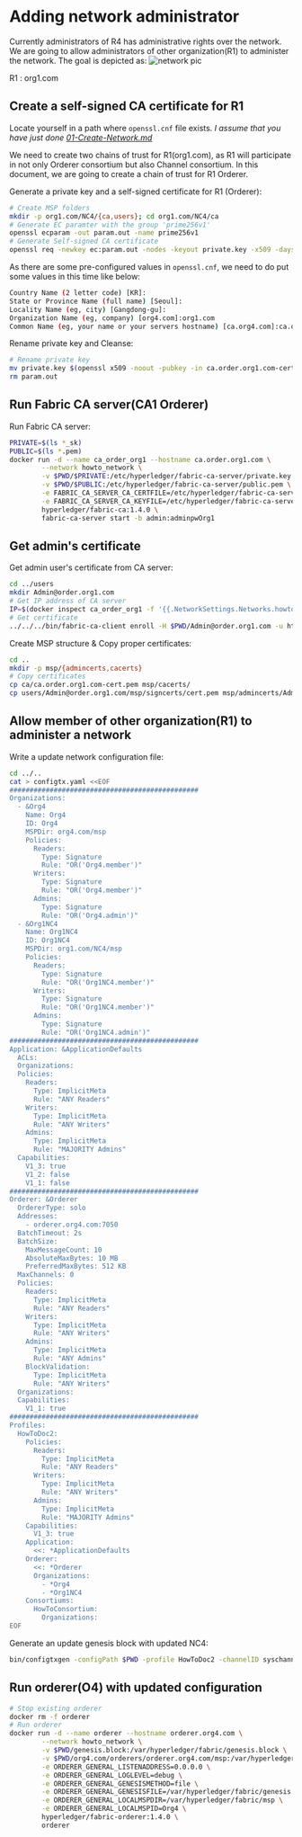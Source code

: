 # Adding network administrator

Currently administrators of R4 has administrative rights over the network.
We are going to allow administrators of other organization(R1) to administer the network.
The goal is depicted as:
![network pic](https://hyperledger-fabric.readthedocs.io/en/release-1.3/_images/network.diagram.2.1.png "Target network - 02")

R1 : org1.com

## Create a self-signed CA certificate for R1

Locate yourself in a path where `openssl.cnf` file exists.
*I assume that you have just done [01-Create-Network.md](https://github.com/ChoiSD/how-to-Hyperledger-Fabric/blob/master/Docs/Build-From-Scratch/01-Create-Network.md)*

We need to create two chains of trust for R1(org1.com), as R1 will participate in not only Orderer consortium but also Channel consortium.
In this document, we are going to create a chain of trust for R1 Orderer.

Generate a private key and a self-signed certificate for R1 (Orderer):

```bash
# Create MSP folders
mkdir -p org1.com/NC4/{ca,users}; cd org1.com/NC4/ca
# Generate EC paramter with the group 'prime256v1'
openssl ecparam -out param.out -name prime256v1
# Generate Self-signed CA certificate
openssl req -newkey ec:param.out -nodes -keyout private.key -x509 -days 3650 -out ca.order.org1.com-cert.pem -extensions v3_user -config ../../../openssl.cnf
```

As there are some pre-configured values in `openssl.cnf`, we need to do put some values in this time like below:

```bash
Country Name (2 letter code) [KR]:
State or Province Name (full name) [Seoul]:
Locality Name (eg, city) [Gangdong-gu]:
Organization Name (eg, company) [org4.com]:org1.com
Common Name (eg, your name or your servers hostname) [ca.org4.com]:ca.order.org1.com
```

Rename private key and Cleanse:

```bash
# Rename private key
mv private.key $(openssl x509 -noout -pubkey -in ca.order.org1.com-cert.pem | openssl asn1parse -strparse 23 -in - | openssl dgst -sha256 | awk '{print $2}')_sk
rm param.out
```

## Run Fabric CA server(CA1 Orderer)

Run Fabric CA server:

```bash
PRIVATE=$(ls *_sk)
PUBLIC=$(ls *.pem)
docker run -d --name ca_order_org1 --hostname ca.order.org1.com \
        --network howto_network \
        -v $PWD/$PRIVATE:/etc/hyperledger/fabric-ca-server/private.key \
        -v $PWD/$PUBLIC:/etc/hyperledger/fabric-ca-server/public.pem \
        -e FABRIC_CA_SERVER_CA_CERTFILE=/etc/hyperledger/fabric-ca-server/public.pem \
        -e FABRIC_CA_SERVER_CA_KEYFILE=/etc/hyperledger/fabric-ca-server/private.key \
        hyperledger/fabric-ca:1.4.0 \
        fabric-ca-server start -b admin:adminpwOrg1
```

## Get admin's certificate

Get admin user's certificate from CA server:

```bash
cd ../users
mkdir Admin@order.org1.com
# Get IP address of CA server
IP=$(docker inspect ca_order_org1 -f '{{.NetworkSettings.Networks.howto_network.IPAddress}}')
# Get certificate
../../../bin/fabric-ca-client enroll -H $PWD/Admin@order.org1.com -u http://admin:adminpwOrg1@${IP}:7054 --csr.names C=KR,ST=Seoul,L=Gangdong-gu,O=order.org1.com
```

Create MSP structure & Copy proper certificates:

```bash
cd ..
mkdir -p msp/{admincerts,cacerts}
# Copy certificates
cp ca/ca.order.org1.com-cert.pem msp/cacerts/
cp users/Admin@order.org1.com/msp/signcerts/cert.pem msp/admincerts/Admin@order.org1.com-cert.pem
```

## Allow member of other organization(R1) to administer a network

Write a update network configuration file:

```bash
cd ../..
cat > configtx.yaml <<EOF
###############################################
Organizations:
  - &Org4
    Name: Org4
    ID: Org4
    MSPDir: org4.com/msp
    Policies:
      Readers:
        Type: Signature
        Rule: "OR('Org4.member')"
      Writers:
        Type: Signature
        Rule: "OR('Org4.member')"
      Admins:
        Type: Signature
        Rule: "OR('Org4.admin')"
  - &Org1NC4
    Name: Org1NC4
    ID: Org1NC4
    MSPDir: org1.com/NC4/msp
    Policies:
      Readers:
        Type: Signature
        Rule: "OR('Org1NC4.member')"
      Writers:
        Type: Signature
        Rule: "OR('Org1NC4.member')"
      Admins:
        Type: Signature
        Rule: "OR('Org1NC4.admin')"
###############################################
Application: &ApplicationDefaults
  ACLs:
  Organizations:
  Policies:
    Readers:
      Type: ImplicitMeta
      Rule: "ANY Readers"
    Writers:
      Type: ImplicitMeta
      Rule: "ANY Writers"
    Admins:
      Type: ImplicitMeta
      Rule: "MAJORITY Admins"
  Capabilities:
    V1_3: true
    V1_2: false
    V1_1: false
###############################################
Orderer: &Orderer
  OrdererType: solo
  Addresses:
    - orderer.org4.com:7050
  BatchTimeout: 2s
  BatchSize:
    MaxMessageCount: 10
    AbsoluteMaxBytes: 10 MB
    PreferredMaxBytes: 512 KB
  MaxChannels: 0
  Policies:
    Readers:
      Type: ImplicitMeta
      Rule: "ANY Readers"
    Writers:
      Type: ImplicitMeta
      Rule: "ANY Writers"
    Admins:
      Type: ImplicitMeta
      Rule: "ANY Admins"
    BlockValidation:
      Type: ImplicitMeta
      Rule: "ANY Writers"
  Organizations:
  Capabilities:
    V1_1: true
###############################################
Profiles:
  HowToDoc2:
    Policies:
      Readers:
        Type: ImplicitMeta
        Rule: "ANY Readers"
      Writers:
        Type: ImplicitMeta
        Rule: "ANY Writers"
      Admins:
        Type: ImplicitMeta
        Rule: "MAJORITY Admins"
    Capabilities:
      V1_3: true
    Application:
      <<: *ApplicationDefaults
    Orderer:
      <<: *Orderer
      Organizations:
        - *Org4
        - *Org1NC4
    Consortiums:
      HowToConsortium:
        Organizations:
EOF
```

Generate an update genesis block with updated NC4:

```bash
bin/configtxgen -configPath $PWD -profile HowToDoc2 -channelID syschannel -outputBlock ./genesis.block
```

## Run orderer(O4) with updated configuration

```bash
# Stop existing orderer
docker rm -f orderer
# Run orderer
docker run -d --name orderer --hostname orderer.org4.com \
        --network howto_network \
        -v $PWD/genesis.block:/var/hyperledger/fabric/genesis.block \
        -v $PWD/org4.com/orderers/orderer.org4.com/msp:/var/hyperledger/fabric/msp \
        -e ORDERER_GENERAL_LISTENADDRESS=0.0.0.0 \
        -e ORDERER_GENERAL_LOGLEVEL=debug \
        -e ORDERER_GENERAL_GENESISMETHOD=file \
        -e ORDERER_GENERAL_GENESISFILE=/var/hyperledger/fabric/genesis.block \
        -e ORDERER_GENERAL_LOCALMSPDIR=/var/hyperledger/fabric/msp \
        -e ORDERER_GENERAL_LOCALMSPID=Org4 \
        hyperledger/fabric-orderer:1.4.0 \
        orderer
```